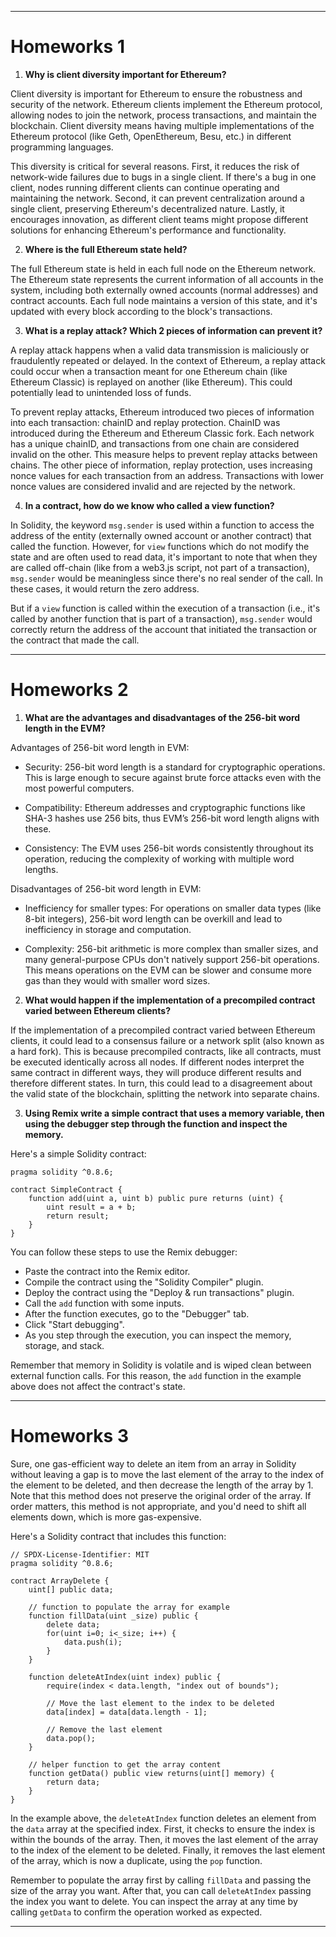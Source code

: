 
---

# Homeworks 1

1. **Why is client diversity important for Ethereum?**

Client diversity is important for Ethereum to ensure the robustness and security of the network. Ethereum clients implement the Ethereum protocol, allowing nodes to join the network, process transactions, and maintain the blockchain. Client diversity means having multiple implementations of the Ethereum protocol (like Geth, OpenEthereum, Besu, etc.) in different programming languages. 

This diversity is critical for several reasons. First, it reduces the risk of network-wide failures due to bugs in a single client. If there's a bug in one client, nodes running different clients can continue operating and maintaining the network. Second, it can prevent centralization around a single client, preserving Ethereum's decentralized nature. Lastly, it encourages innovation, as different client teams might propose different solutions for enhancing Ethereum's performance and functionality.

2. **Where is the full Ethereum state held?**

The full Ethereum state is held in each full node on the Ethereum network. The Ethereum state represents the current information of all accounts in the system, including both externally owned accounts (normal addresses) and contract accounts. Each full node maintains a version of this state, and it's updated with every block according to the block's transactions.

3. **What is a replay attack? Which 2 pieces of information can prevent it?**

A replay attack happens when a valid data transmission is maliciously or fraudulently repeated or delayed. In the context of Ethereum, a replay attack could occur when a transaction meant for one Ethereum chain (like Ethereum Classic) is replayed on another (like Ethereum). This could potentially lead to unintended loss of funds.

To prevent replay attacks, Ethereum introduced two pieces of information into each transaction: chainID and replay protection. ChainID was introduced during the Ethereum and Ethereum Classic fork. Each network has a unique chainID, and transactions from one chain are considered invalid on the other. This measure helps to prevent replay attacks between chains. The other piece of information, replay protection, uses increasing nonce values for each transaction from an address. Transactions with lower nonce values are considered invalid and are rejected by the network.

4. **In a contract, how do we know who called a view function?**

In Solidity, the keyword `msg.sender` is used within a function to access the address of the entity (externally owned account or another contract) that called the function. However, for `view` functions which do not modify the state and are often used to read data, it's important to note that when they are called off-chain (like from a web3.js script, not part of a transaction), `msg.sender` would be meaningless since there's no real sender of the call. In these cases, it would return the zero address. 

But if a `view` function is called within the execution of a transaction (i.e., it's called by another function that is part of a transaction), `msg.sender` would correctly return the address of the account that initiated the transaction or the contract that made the call.

---

# Homeworks 2

1. **What are the advantages and disadvantages of the 256-bit word length in the EVM?**

Advantages of 256-bit word length in EVM:

- Security: 256-bit word length is a standard for cryptographic operations. This is large enough to secure against brute force attacks even with the most powerful computers.
  
- Compatibility: Ethereum addresses and cryptographic functions like SHA-3 hashes use 256 bits, thus EVM’s 256-bit word length aligns with these.

- Consistency: The EVM uses 256-bit words consistently throughout its operation, reducing the complexity of working with multiple word lengths.

Disadvantages of 256-bit word length in EVM:

- Inefficiency for smaller types: For operations on smaller data types (like 8-bit integers), 256-bit word length can be overkill and lead to inefficiency in storage and computation.
  
- Complexity: 256-bit arithmetic is more complex than smaller sizes, and many general-purpose CPUs don't natively support 256-bit operations. This means operations on the EVM can be slower and consume more gas than they would with smaller word sizes.

2. **What would happen if the implementation of a precompiled contract varied between Ethereum clients?**

If the implementation of a precompiled contract varied between Ethereum clients, it could lead to a consensus failure or a network split (also known as a hard fork). This is because precompiled contracts, like all contracts, must be executed identically across all nodes. If different nodes interpret the same contract in different ways, they will produce different results and therefore different states. In turn, this could lead to a disagreement about the valid state of the blockchain, splitting the network into separate chains. 

3. **Using Remix write a simple contract that uses a memory variable, then using the debugger step through the function and inspect the memory.**

Here's a simple Solidity contract:

```solidity
pragma solidity ^0.8.6;

contract SimpleContract {
    function add(uint a, uint b) public pure returns (uint) {
        uint result = a + b;
        return result;
    }
}
```

You can follow these steps to use the Remix debugger:

- Paste the contract into the Remix editor.
- Compile the contract using the "Solidity Compiler" plugin.
- Deploy the contract using the "Deploy & run transactions" plugin.
- Call the `add` function with some inputs.
- After the function executes, go to the "Debugger" tab.
- Click "Start debugging".
- As you step through the execution, you can inspect the memory, storage, and stack.

Remember that memory in Solidity is volatile and is wiped clean between external function calls. For this reason, the `add` function in the example above does not affect the contract's state.

---

# Homeworks 3

Sure, one gas-efficient way to delete an item from an array in Solidity without leaving a gap is to move the last element of the array to the index of the element to be deleted, and then decrease the length of the array by 1. Note that this method does not preserve the original order of the array. If order matters, this method is not appropriate, and you'd need to shift all elements down, which is more gas-expensive.

Here's a Solidity contract that includes this function:

```solidity
// SPDX-License-Identifier: MIT
pragma solidity ^0.8.6;

contract ArrayDelete {
    uint[] public data;

    // function to populate the array for example
    function fillData(uint _size) public {
        delete data;
        for(uint i=0; i<_size; i++) {
            data.push(i);
        }
    }
    
    function deleteAtIndex(uint index) public {
        require(index < data.length, "index out of bounds");
        
        // Move the last element to the index to be deleted
        data[index] = data[data.length - 1];

        // Remove the last element
        data.pop();
    }

    // helper function to get the array content
    function getData() public view returns(uint[] memory) {
        return data;
    }
}
```
In the example above, the `deleteAtIndex` function deletes an element from the `data` array at the specified index. First, it checks to ensure the index is within the bounds of the array. Then, it moves the last element of the array to the index of the element to be deleted. Finally, it removes the last element of the array, which is now a duplicate, using the `pop` function.

Remember to populate the array first by calling `fillData` and passing the size of the array you want. After that, you can call `deleteAtIndex` passing the index you want to delete. You can inspect the array at any time by calling `getData` to confirm the operation worked as expected.

---
